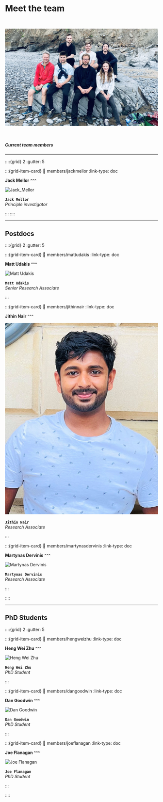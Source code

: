 # Meet the team

&nbsp;

![Hippocampus](../img/Lab_photo_2022.jpeg)

&nbsp;

##### Current team members

---

::::{grid} 2
:gutter: 5

:::{grid-item-card}
:link: members/jackmellor
:link-type: doc

**Jack Mellor**
^^^

![`Jack_Mellor`](https://www.beckenhamrunning.co.uk/wp-content/uploads/2020/02/Person-silhouette.png)

**`Jack Mellor`**  
_Principle investigator_  

:::
::::

---

## Postdocs

::::{grid} 2
:gutter: 5


:::{grid-item-card}
:link: members/mattudakis
:link-type: doc

**Matt Udakis**
^^^

![Matt Udakis](https://www.beckenhamrunning.co.uk/wp-content/uploads/2020/02/Person-silhouette.png)

**`Matt Udakis`**  
_Senior Research Associate_  

<!--[<i class="fa-brands fa-orcid" style="color: #6eee5d;"></i>](https://www.orcid.org)-->

:::

:::{grid-item-card}
:link: members/jithinnair
:link-type: doc

**Jithin Nair**
^^^

![Jithin Nair](../img/members/jithin.jpg)

**`Jithin Nair`**  
_Research Associate_  

:::

:::{grid-item-card}
:link: members/martynasdervinis
:link-type: doc

**Martynas Dervinis**
^^^

![Martynas Dervinis](https://www.beckenhamrunning.co.uk/wp-content/uploads/2020/02/Person-silhouette.png)

**`Martynas Dervinis`**  
_Research Associate_  

:::

::::

---

## PhD Students

::::{grid} 2
:gutter: 5


:::{grid-item-card}
:link: members/hengweizhu
:link-type: doc

**Heng Wei Zhu** 
^^^

![Heng Wei Zhu](https://www.beckenhamrunning.co.uk/wp-content/uploads/2020/02/Person-silhouette.png)

**`Heng Wei Zhu`**  
_PhD Student_  

:::


:::{grid-item-card}
:link: members/dangoodwin
:link-type: doc

**Dan Goodwin** 
^^^

![Dan Goodwin](https://www.beckenhamrunning.co.uk/wp-content/uploads/2020/02/Person-silhouette.png)

**`Dan Goodwin`**  
_PhD Student_  

:::


:::{grid-item-card}
:link: members/joeflanagan
:link-type: doc

**Joe Flanagan** 
^^^

![Joe Flanagan](https://www.beckenhamrunning.co.uk/wp-content/uploads/2020/02/Person-silhouette.png)

**`Joe Flanagan`**  
_PhD Student_  

:::

::::